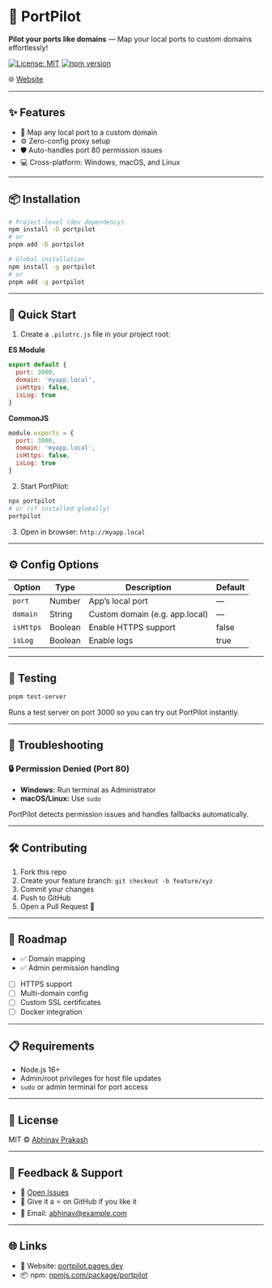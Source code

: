 # 🚀 PortPilot

**Pilot your ports like domains** — Map your local ports to custom domains effortlessly!

[![License: MIT](https://img.shields.io/badge/License-MIT-yellow.svg)](./LICENSE)
[![npm version](https://img.shields.io/npm/v/portpilot.svg)](https://www.npmjs.com/package/portpilot)

🌐 [Website](https://portpilot.pages.dev)

---

## ✨ Features

- 🔄 Map any local port to a custom domain  
- ⚙️ Zero-config proxy setup  
- 🛡️ Auto-handles port 80 permission issues  
- 💻 Cross-platform: Windows, macOS, and Linux  

---

## 📦 Installation

```bash
# Project-level (dev dependency)
npm install -D portpilot
# or
pnpm add -D portpilot

# Global installation
npm install -g portpilot
# or
pnpm add -g portpilot
```

---

## 🚀 Quick Start

1. Create a `.pilotrc.js` file in your project root:

**ES Module**
```js
export default {
  port: 3000,
  domain: 'myapp.local',
  isHttps: false,
  isLog: true
}
```

**CommonJS**
```js
module.exports = {
  port: 3000,
  domain: 'myapp.local',
  isHttps: false,
  isLog: true
}
```

2. Start PortPilot:

```bash
npx portpilot
# or (if installed globally)
portpilot
```

3. Open in browser: `http://myapp.local`

---

## ⚙️ Config Options

| Option     | Type    | Description                     | Default |
|------------|---------|---------------------------------|---------|
| `port`     | Number  | App’s local port                | —       |
| `domain`   | String  | Custom domain (e.g. app.local)  | —       |
| `isHttps`  | Boolean | Enable HTTPS support            | false   |
| `isLog`    | Boolean | Enable logs                     | true    |

---

## 🧪 Testing

```bash
pnpm test-server
```

Runs a test server on port 3000 so you can try out PortPilot instantly.

---

## 🧠 Troubleshooting

### 🔒 Permission Denied (Port 80)

- **Windows:** Run terminal as Administrator  
- **macOS/Linux:** Use `sudo`

PortPilot detects permission issues and handles fallbacks automatically.

---

## 🛠️ Contributing

1. Fork this repo  
2. Create your feature branch: `git checkout -b feature/xyz`  
3. Commit your changes  
4. Push to GitHub  
5. Open a Pull Request 🚀

---

## 🔮 Roadmap

- ✅ Domain mapping
- ✅ Admin permission handling
- [ ] HTTPS support
- [ ] Multi-domain config
- [ ] Custom SSL certificates
- [ ] Docker integration

---

## 📋 Requirements

- Node.js 16+
- Admin/root privileges for host file updates
- `sudo` or admin terminal for port access

---

## 📄 License

MIT © [Abhinav Prakash](https://github.com/rishiyaduwanshi)

---

## 💬 Feedback & Support

- 🐞 [Open Issues](https://github.com/rishiyaduwanshi/portpilot/issues)
- 🌟 Give it a ⭐ on GitHub if you like it
- 📧 Email: [abhinav@example.com](mailto:contact@rishiyaduwanshi.me)

---

## 🌐 Links

- 🔗 Website: [portpilot.pages.dev](https://portpilot.pages.dev)
- 📦 npm: [npmjs.com/package/portpilot](https://www.npmjs.com/package/portpilot)

